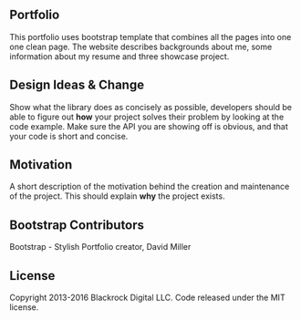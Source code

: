 ## Portfolio

This portfolio uses bootstrap template that combines all the pages into one one clean page. The website describes backgrounds about me, some information about my resume and three showcase project. 
 

## Design Ideas & Change

Show what the library does as concisely as possible, developers should be able to figure out **how** your project solves their problem by looking at the code example. Make sure the API you are showing off is obvious, and that your code is short and concise.

## Motivation

A short description of the motivation behind the creation and maintenance of the project. This should explain **why** the project exists.


## Bootstrap Contributors 

Bootstrap - Stylish Portfolio creator, David Miller

## License

Copyright 2013-2016 Blackrock Digital LLC. Code released under the MIT license.
